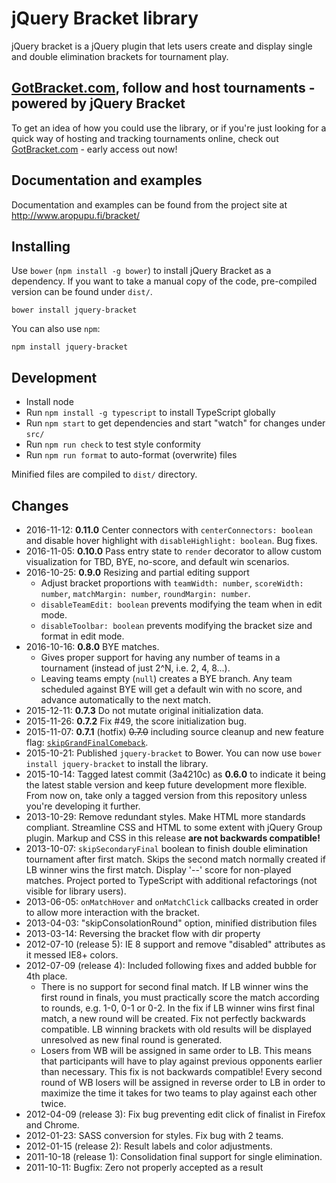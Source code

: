 # jQuery Bracket library

jQuery bracket is a jQuery plugin that lets users create and display single and
double elimination brackets for tournament play.

## [GotBracket.com](http://www.gotbracket.com/), follow and host tournaments - powered by jQuery Bracket

To get an idea of how you could use the library, or if you're just looking for a quick way of hosting and tracking tournaments online, check out [GotBracket.com](http://www.gotbracket.com/) - early access out now!

## Documentation and examples

Documentation and examples can be found from the project site at http://www.aropupu.fi/bracket/

## Installing

Use `bower` (`npm install -g bower`) to install jQuery Bracket as a
dependency. If you want to take a manual copy of the code, pre-compiled
version can be found under `dist/`.

`bower install jquery-bracket`

You can also use `npm`:

`npm install jquery-bracket`

## Development

* Install node
* Run `npm install -g typescript` to install TypeScript globally
* Run `npm start` to get dependencies and start "watch" for changes under `src/`
* Run `npm run check` to test style conformity
* Run `npm run format` to auto-format (overwrite) files

Minified files are compiled to `dist/` directory.

## Changes

* 2016-11-12: **0.11.0** Center connectors with `centerConnectors: boolean`
  and disable hover highlight with `disableHighlight: boolean`. Bug fixes.
* 2016-11-05: **0.10.0** Pass entry state to `render` decorator to allow
  custom visualization for TBD, BYE, no-score, and default win scenarios.
* 2016-10-25: **0.9.0** Resizing and partial editing support
  * Adjust bracket proportions with `teamWidth: number`,
    `scoreWidth: number`, `matchMargin: number`, `roundMargin: number`.
  * `disableTeamEdit: boolean` prevents modifying the team when in edit
    mode.
  * `disableToolbar: boolean` prevents modifying the bracket size and
    format in edit mode.
* 2016-10-16: **0.8.0** BYE matches.
  * Gives proper support for having any number of teams in a tournament
    (instead of just 2^N, i.e. 2, 4, 8...).
  * Leaving teams empty (`null`) creates a BYE branch. Any team scheduled
    against BYE will get a default win with no score, and advance
    automatically to the next match.
* 2015-12-11: **0.7.3** Do not mutate original initialization data.
* 2015-11-26: **0.7.2** Fix #49, the score initialization bug.
* 2015-11-07: **0.7.1** (hotfix) ~~0.7.0~~ including source cleanup and new feature flag:
  [`skipGrandFinalComeback`](http://www.aropupu.fi/bracket/#noGrandFinalComeback).
* 2015-10-21: Published `jquery-bracket` to Bower. You can now use
  `bower install jquery-bracket` to install the library.
* 2015-10-14: Tagged latest commit (3a4210c) as **0.6.0** to indicate it
  being the latest stable version and keep future development more flexible.
  From now on, take only a tagged version from this repository unless you're
  developing it further.
* 2013-10-29: Remove redundant styles. Make HTML more standards compliant.
  Streamline CSS and HTML to some extent with jQuery Group plugin. Markup
  and CSS in this release **are not backwards compatible!**
* 2013-10-07: `skipSecondaryFinal` boolean to finish double elimination
  tournament after first match. Skips the second match normally created if
  LB winner wins the first match. Display '--' score for non-played matches.
  Project ported to TypeScript with additional refactorings (not visible for
  library users).
* 2013-06-05: `onMatchHover` and `onMatchClick` callbacks created in order
  to allow more interaction with the bracket.
* 2013-04-03: "skipConsolationRound" option, minified distribution files
* 2013-03-14: Reversing the bracket flow with dir property
* 2012-07-10 (release 5): IE 8 support and remove "disabled" attributes as
  it messed IE8+ colors.
* 2012-07-09 (release 4): Included following fixes and added bubble for 4th
  place.
  * There is no support for second final match. If LB winner wins the
    first round in finals, you must practically score the match according
    to rounds, e.g. 1-0, 0-1 or 0-2. In the fix if LB winner wins first
    final match, a new round will be created. Fix not perfectly backwards
    compatible. LB winning brackets with old results will be displayed
    unresolved as new final round is generated.
  * Losers from WB will be assigned in same order to LB. This means that
    participants will have to play against previous opponents earlier than
    necessary. This fix is not backwards compatible! Every second round of
    WB losers will be assigned in reverse order to LB in order to maximize
    the time it takes for two teams to play against each other twice.
* 2012-04-09 (release 3): Fix bug preventing edit click of finalist in
  Firefox and Chrome.
* 2012-01-23: SASS conversion for styles. Fix bug with 2 teams.
* 2012-01-15 (release 2): Result labels and color adjustments.
* 2011-10-18 (release 1): Consolidation final support for single
  elimination.
* 2011-10-11: Bugfix: Zero not properly accepted as a result
